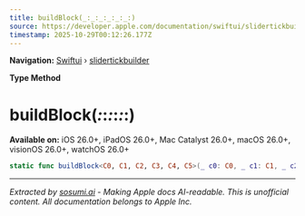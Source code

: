 ```yaml
---
title: buildBlock(_:_:_:_:_:_:)
source: https://developer.apple.com/documentation/swiftui/slidertickbuilder/buildblock(_:_:_:_:_:_:)
timestamp: 2025-10-29T00:12:26.177Z
---
```


**Navigation:** [Swiftui](/documentation/swiftui) › [slidertickbuilder](/documentation/swiftui/slidertickbuilder)

**Type Method**

# buildBlock(_:_:_:_:_:_:)

**Available on:** iOS 26.0+, iPadOS 26.0+, Mac Catalyst 26.0+, macOS 26.0+, visionOS 26.0+, watchOS 26.0+

```swift
static func buildBlock<C0, C1, C2, C3, C4, C5>(_ c0: C0, _ c1: C1, _ c2: C2, _ c3: C3, _ c4: C4, _ c5: C5) -> some SliderTickContent<V> where V == C0.Value, C0 : SliderTickContent, C1 : SliderTickContent, C2 : SliderTickContent, C3 : SliderTickContent, C4 : SliderTickContent, C5 : SliderTickContent, C0.Value == C1.Value, C1.Value == C2.Value, C2.Value == C3.Value, C3.Value == C4.Value, C4.Value == C5.Value
```

---

*Extracted by [sosumi.ai](https://sosumi.ai) - Making Apple docs AI-readable.*
*This is unofficial content. All documentation belongs to Apple Inc.*

